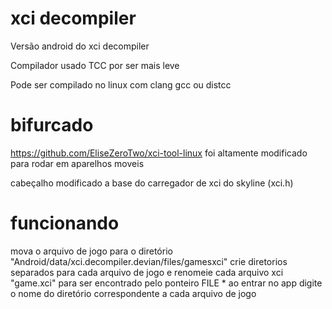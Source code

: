 # xci decompiler
Versão android do xci decompiler 

Compilador usado TCC por ser mais leve 

Pode ser compilado no linux com clang gcc ou  distcc 


# bifurcado 
https://github.com/EliseZeroTwo/xci-tool-linux
foi altamente modificado para rodar em aparelhos moveis 

cabeçalho modificado a base do carregador de xci do skyline (xci.h)

# funcionando 
mova o arquivo de jogo para o diretório "Android/data/xci.decompiler.devian/files/gamesxci"
crie diretorios separados para cada arquivo de jogo e renomeie cada arquivo xci "game.xci" para ser encontrado pelo ponteiro FILE *
ao entrar no app digite o nome do diretório correspondente a cada arquivo de jogo 
